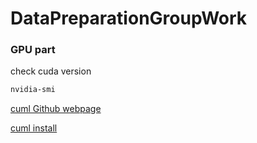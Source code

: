 # DataPreparationGroupWork


### GPU part

check cuda version
```bash
nvidia-smi
```

[cuml Github webpage](https://docs.rapids.ai/install#selector)

[cuml install](https://docs.rapids.ai/install#selector)